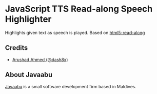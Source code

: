 # JavaScript TTS Read-along Speech Highlighter

Highlights given text as speech is played. Based on [html5-read-along](https://github.com/westonruter/html5-audio-read-along)

## Credits

- [Arushad Ahmed (@dash8x)](https://arushad.org)


## About Javaabu

[Javaabu](https://javaabu.com) is a small software development firm based in Maldives.
